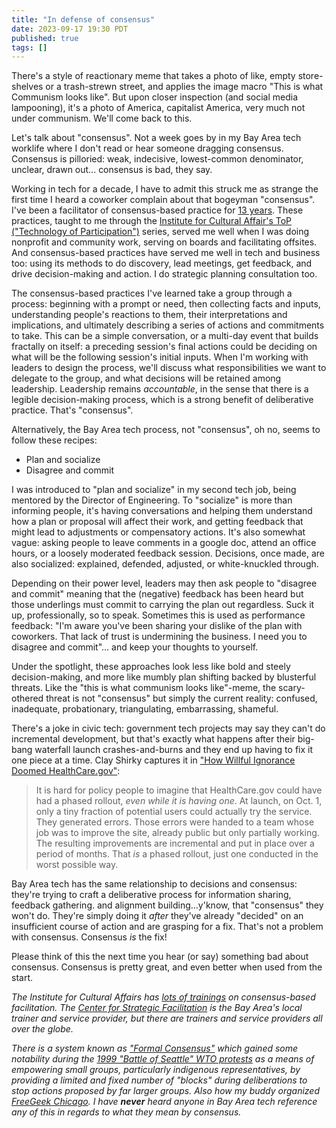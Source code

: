 ```yaml
---
title: "In defense of consensus"
date: 2023-09-17 19:30 PDT
published: true
tags: []
---
```


There's a style of reactionary meme that takes a photo of like, empty store-shelves or a trash-strewn street, and applies the image macro "This is what Communism looks like". But upon closer inspection (and social media lampooning), it's a photo of America, capitalist America, very much not under communism. We'll come back to this. 

Let's talk about "consensus". Not a week goes by in my Bay Area tech worklife where I don't read or hear someone dragging consensus. Consensus is pilloried: weak, indecisive, lowest-common denominator, unclear, drawn out... consensus is bad, they say.

Working in tech for a decade, I have to admit this struck me as strange the first time I heard a coworker complain about that bogeyman "consensus". I've been a facilitator of consensus-based practice for [13 years](https://island94.org/2010/04/I-am-now-a-Technology-of-Participation-facilitator-.html). These practices, taught to me through the [Institute for Cultural Affair's ToP \("Technology of Participation"\)](https://www.ica-usa.org) series, served me well when I was doing nonprofit and community work, serving on boards and facilitating offsites. And consensus-based practices have served me well in tech and business too: using its methods to do discovery, lead meetings, get feedback, and drive decision-making and action. I do strategic planning consultation too.

The consensus-based practices I've learned take a group through a process: beginning with a prompt or need, then collecting facts and inputs, understanding people's reactions to them, their interpretations and implications, and ultimately describing a series of actions and commitments to take. This can be a simple conversation, or a multi-day event that builds fractally on itself: a preceding session's final actions could be deciding on what will be the following session's initial inputs. When I'm working with leaders to design the process, we'll discuss what responsibilities we want to delegate to the group, and what decisions will be retained among leadership. Leadership remains _accountable_, in the sense that there is a legible decision-making process, which is a strong benefit of deliberative practice. That's "consensus".

Alternatively, the Bay Area tech process, not "consensus", oh no, seems to follow these recipes:

- Plan and socialize
- Disagree and commit

I was introduced to "plan and socialize" in my second tech job, being mentored by the Director of Engineering. To "socialize" is more than informing people, it's having conversations and helping them understand how a plan or proposal will affect their work, and getting feedback that might lead to adjustments or compensatory actions. It's also somewhat vague: asking people to leave comments in a google doc, attend an office hours, or a loosely moderated feedback session. Decisions, once made, are also socialized: explained, defended, adjusted, or white-knuckled through.

Depending on their power level, leaders may then ask people to "disagree and commit" meaning that the (negative) feedback has been heard but those underlings must commit to carrying the plan out regardless. Suck it up, professionally, so to speak. Sometimes this is used as performance feedback: "I'm aware you've been sharing your dislike of the plan with coworkers. That lack of trust is undermining the business. I need you to disagree and commit"... and keep your thoughts to yourself. 

Under the spotlight, these approaches look less like bold and steely decision-making, and more like mumbly plan shifting backed by blusterful threats. Like the "this is what communism looks like"-meme, the scary-othered threat is not "consensus" but simply the current reality: confused, inadequate, probationary, triangulating, embarrassing, shameful.

There's a joke in civic tech: government tech projects may say they can't do incremental development, but that's exactly what happens after their big-bang waterfall launch crashes-and-burns and they end up having to fix it one piece at a time. Clay Shirky captures it in ["How Willful Ignorance Doomed HealthCare.gov"](https://www.politico.com/magazine/story/2013/11/the-willful-ignorance-that-doomed-healthcaregov-100290/): 

> It is hard for policy people to imagine that HealthCare.gov could have had a phased rollout, *even while it is having one*. At launch, on Oct. 1, only a tiny fraction of potential users could actually try the service. They generated errors. Those errors were handed to a team whose job was to improve the site, already public but only partially working. The resulting improvements are incremental and put in place over a period of months. That *is* a phased rollout, just one conducted in the worst possible way.

Bay Area tech has the same relationship to decisions and consensus: they're trying to craft a deliberative process for information sharing, feedback gathering. and alignment building...y'know, that "consensus" they won't do. They're simply doing it _after_ they've already "decided" on an insufficient course of action and are grasping for a fix. That's not a problem with consensus. Consensus *is* the fix!

Please think of this the next time you hear (or say) something bad about consensus. Consensus is pretty great, and even better when used from the start.

*The Institute for Cultural Affairs has [lots of trainings](https://www.top-training.net/w/schedule/)  on consensus-based facilitation. The [Center for Strategic Facilitation](https://strategicfacilitation.com) is the Bay Area's local trainer and service provider, but there are trainers and service providers all over the globe.*

*There is a system known as ["Formal Consensus"](https://en.wikipedia.org/wiki/Formal_consensus) which gained some notability during the [1999 "Battle of Seattle" WTO protests](https://en.wikipedia.org/wiki/1999_Seattle_WTO_protests) as a means of empowering small groups, particularly indigenous representatives, by providing a limited and fixed number of "blocks" during deliberations to stop actions proposed by far larger groups. Also how my buddy organized [FreeGeek Chicago](https://github.com/freegeekchicago/fgc-docs/blob/4dc37cbb76eaf766274f30fcb1f9df9d5bc199df/constitution.md#governance). I have **never** heard anyone in Bay Area tech reference any of this in regards to what they mean by consensus.*
